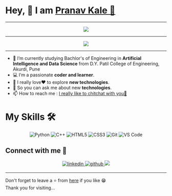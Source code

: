 <h1>Hey, 👋 I am <a href="https://www.linkedin.com/in/pranav-kale-2aa64822b/">Pranav Kale 🤝</a></h1>

<!--
**PranavKale03/PranavKale03** is a ✨ _special_ ✨ repository because its `README.md` (this file) appears on your GitHub profile.

Here are some ideas to get you started:
-->
---

<p align="center">
  <img src="https://github-readme-stats.vercel.app/api?username=PranavKale03&border_radius=40%&show_icons=true&hide_border=true&theme=algolia">
</p>

---

<p align="center">
   <img src="https://github-readme-streak-stats.herokuapp.com/?&user=PranavKale03">
</p>


---


- 🔭 I’m currently studying Bachlor's of Engineering in **Artificial Intelligence and Data Science** from D.Y. Patil College of Engineering, Akurdi, Pune
- 💻 I’m a passionate **coder and learner**.
- 🔭 I really love❤️ to explore **new technologies**.
- 💬 So you can ask me about new **technologies**.
- 📫 How to reach me : <a href="https://linktr.ee/pranavmkale03">I really like to chitchat with you🤝</a>





<h1>My Skills 🛠</h1>

<p align="center">
  <img alt="Python" src="https://img.shields.io/badge/python-3670A0?style=for-the-badge&logo=python&logoColor=ffdd54"/>
  <img alt="C++" src="https://img.shields.io/badge/c++-%2300599C.svg?style=for-the-badge&logo=c%2B%2B&logoColor=white" />
  <img alt="HTML5" src="https://img.shields.io/badge/html5-%23E34F26.svg?&style=for-the-badge&logo=html5&logoColor=white" />
  <img alt="CSS3" src="https://img.shields.io/badge/css3-%231572B6.svg?&style=for-the-badge&logo=css3&logoColor=white" />
  <img alt="Git" src="https://img.shields.io/badge/github-%23121011.svg?style=for-the-badge&logo=github&logoColor=white" />
  <img alt="VS Code" src="https://img.shields.io/badge/Visual_Studio_Code-0078D4?style=for-the-badge&logo=visual%20studio%20code&logoColor=white" />
</p>

## Connect with me 🤝  

<div align="center">
 <a href=https://www.linkedin.com/in/pranav-kale-2aa64822b/" target="_blank">
<img src=https://img.shields.io/badge/linkedin-%231E77B5.svg?&style=for-the-badge&logo=linkedin&logoColor=white alt=linkedin style="margin-bottom: 5px;" />
</a>

<a href="https://github.com/PranavKale03" target="_blank">
<img src=https://img.shields.io/badge/github-%2324292e.svg?&style=for-the-badge&logo=github&logoColor=white alt=github style="margin-bottom: 5px;" />
</a>
                                                                                                                                                  
<a href="mailto:pranavmkale99@gmail.com" target="_blank">
<img src="https://img.shields.io/badge/Gmail-D14836?style=for-the-badge&logo=gmail&logoColor=white" />
</a>
</div>
                                                                                                                                                  
---
                                                                                                   
Don't forget to leave a ⭐ from [here](https://github.com/PranavKale03) if you like 😁 <br/>
Thank you for visiting...
